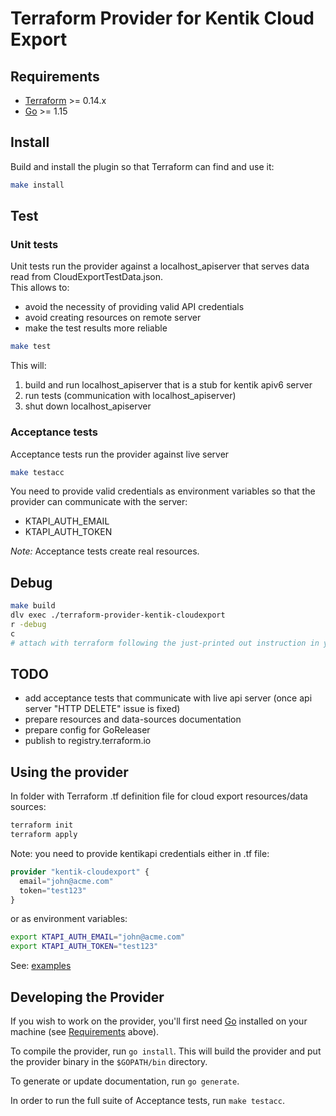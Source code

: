 # Terraform Provider for Kentik Cloud Export

## Requirements

- [Terraform](https://www.terraform.io/downloads.html) >= 0.14.x
- [Go](https://golang.org/doc/install) >= 1.15

## Install

Build and install the plugin so that Terraform can find and use it:

```bash
make install
```

## Test

### Unit tests

Unit tests run the provider against a localhost_apiserver that serves data read from CloudExportTestData.json.  
This allows to:
- avoid the necessity of providing valid API credentials
- avoid creating resources on remote server
- make the test results more reliable

```bash
make test
```

This will:
1. build and run localhost_apiserver that is a stub for kentik apiv6 server
1. run tests (communication with localhost_apiserver)
1. shut down localhost_apiserver


### Acceptance tests

Acceptance tests run the provider against live server

```bash
make testacc
```

You need to provide valid credentials as environment variables so that the provider can communicate with the server:
- KTAPI_AUTH_EMAIL
- KTAPI_AUTH_TOKEN

*Note:* Acceptance tests create real resources.

## Debug

```bash
make build
dlv exec ./terraform-provider-kentik-cloudexport
r -debug
c
# attach with terraform following the just-printed out instruction in your terminal
```

## TODO

- add acceptance tests that communicate with live api server (once api server "HTTP DELETE" issue is fixed)
- prepare resources and data-sources documentation
- prepare config for GoReleaser
- publish to registry.terraform.io


## Using the provider

In folder with Terraform .tf definition file for cloud export resources/data sources:

```bash
terraform init
terraform apply
```

Note: you need to provide kentikapi credentials either in .tf file:
```terraform
provider "kentik-cloudexport" {
  email="john@acme.com"
  token="test123"
}
```

or as environment variables:

```bash
export KTAPI_AUTH_EMAIL="john@acme.com"
export KTAPI_AUTH_TOKEN="test123"
```

See: [examples](./examples/)  

## Developing the Provider

If you wish to work on the provider, you'll first need [Go](http://www.golang.org) installed on your machine (see [Requirements](#requirements) above).

To compile the provider, run `go install`. This will build the provider and put the provider binary in the `$GOPATH/bin` directory.

To generate or update documentation, run `go generate`.

In order to run the full suite of Acceptance tests, run `make testacc`.
